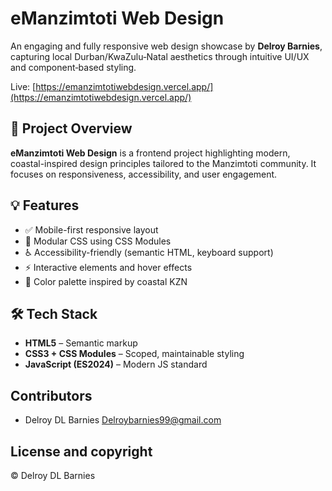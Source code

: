 # eManzimtoti Web Design

An engaging and fully responsive web design showcase by **Delroy Barnies**, capturing local Durban/KwaZulu‑Natal aesthetics through intuitive UI/UX and component‑based styling.

Live: [https://emanzimtotiwebdesign.vercel.app/](https://emanzimtotiwebdesign.vercel.app/)

## 🚀 Project Overview

**eManzimtoti Web Design** is a frontend project highlighting modern, coastal-inspired design principles tailored to the Manzimtoti community. It focuses on responsiveness, accessibility, and user engagement.

## 💡 Features

- ✅ Mobile-first responsive layout  
- 🎨 Modular CSS using CSS Modules  
- ♿ Accessibility-friendly (semantic HTML, keyboard support)  
- ⚡ Interactive elements and hover effects  
- 🌈 Color palette inspired by coastal KZN

## 🛠️ Tech Stack

- **HTML5** – Semantic markup  
- **CSS3 + CSS Modules** – Scoped, maintainable styling  
- **JavaScript (ES2024)** – Modern JS standard  

## Contributors

- Delroy DL Barnies <Delroybarnies99@gmail.com>

## License and copyright

© Delroy DL Barnies


